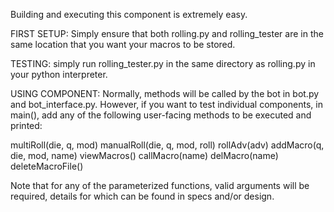 Building and executing this component is extremely easy.

FIRST SETUP:
Simply ensure that both rolling.py and rolling_tester are
in the same location that you want your macros to be stored.

TESTING:
simply run rolling_tester.py in the same directory 
as rolling.py in your python interpreter.

USING COMPONENT:
Normally, methods will be called by the bot in bot.py and bot_interface.py. 
However, if you want to test individual components, in main(), add 
any of the following user-facing methods to be executed and printed:

multiRoll(die, q, mod)
manualRoll(die, q, mod, roll)
rollAdv(adv)
addMacro(q, die, mod, name)
viewMacros()
callMacro(name)
delMacro(name)
deleteMacroFile()

Note that for any of the parameterized functions, valid arguments
will be required, details for which can be found in specs and/or design.